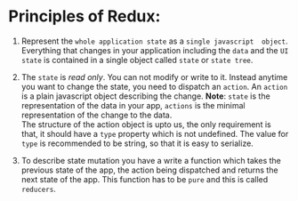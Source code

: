 # Principles of Redux:

1. Represent the `whole application state` as a `single javascript 
object`. Everything that changes in your application including
the `data` and the `UI state` is contained in a single object called
`state` or `state tree`.

2. The `state` is _read only_. You can not modify or write to it. Instead
anytime you want to change the state, you need to dispatch an `action`.
An `action` is a plain javascript object describing the change.
**Note**: `state` is the representation of the data in your app, `actions` is the
minimal representation of the change to the data.  
The structure of the action object is upto us, the only requirement is
that, it should have a `type` property which is not undefined. The value
for `type` is recommended to be string, so that it is easy to serialize.

3. To describe state mutation you have a write a function which takes the 
previous state of the app, the action being dispatched and returns the
next state of the app. This function has to be `pure` and this is called
`reducers`.
